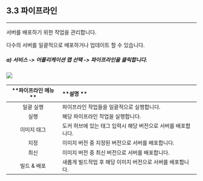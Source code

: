 ## 3.3 파이프라인

---

서버를 배포하기 위한 작업을 관리합니다.

다수의 서버를 일괄적으로 배포하거나 업데이트 할 수 있습니다.

##### a\) 서비스 -&gt; 어플리케이션 맵 선택 -&gt; 파이프라인을 클릭합니다.

![](/assets/파이프라인1.png)

| **파이프라인 메뉴 ** | **설명 ** |
| :---: | :--- |
| 일괄 실행 | 파이프라인 작업들을 일괄적으로 실행합니다. |
| 실행 | 해당 파이프라인 작업을 실행합니다. |
| 이미지 태그 | 도커 허브에 있는 태그 입력시 해당  버전으로 서버를 배포합니다. |
| 지정 | 이미지 버전 중 지정된 버전으로 서버를 배포합니다. |
| 최신 | 이미지 버전 중 최신 버전으로 서버를 배포합니다. |
| 빌드 & 배포 | 새롭게 빌드작업 후 해당 이미지 버전으로 서버를 배포합니다. |



